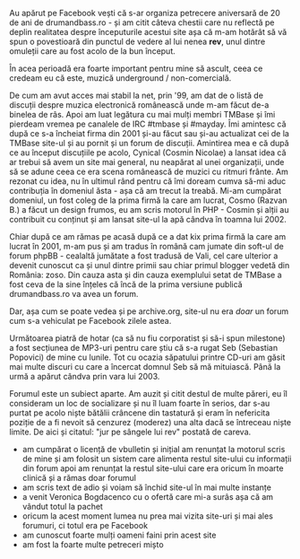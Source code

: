 Au apărut pe Facebook vești că s-ar organiza petrecere aniversară de 20 de ani de drumandbass.ro - și am citit câteva chestii care nu reflectă pe deplin realitatea despre începuturile acestui site așa că m-am hotărât să vă spun o povestioară din punctul de vedere al lui nenea **rev**, unul dintre omuleții care au fost acolo de la bun început.

În acea perioadă era foarte important pentru mine să ascult, ceea ce credeam eu că este, muzică underground / non-comercială.

De cum am avut acces mai stabil la net, prin '99, am dat de o listă de discuții despre muzica electronică românească unde m-am făcut de-a binelea de râs. Apoi am luat legătura cu mai mulți membri TMBase și îmi pierdeam vremea pe canalele de IRC #tmbase și #mayday. Îmi amintesc că după ce s-a încheiat firma din 2001 și-au făcut sau și-au actualizat cei de la TMBase site-ul și au pornit și un forum de discuții. Amintirea mea e că după ce au început discuțiile pe acolo, Cynical (Cosmin Nicolae) a lansat idea că ar trebui să avem un site mai general, nu neapărat al unei organizații, unde să se adune ceea ce era scena românească de muzici cu ritmuri frânte. Am rezonat cu idea, nu în ultimul rând pentru că îmi doream cumva să-mi aduc contribuția în domeniul ăsta - așa că am trecut la treabă. Mi-am cumpărat domeniul, un fost coleg de la prima firmă la care am lucrat, Cosmo (Razvan B.) a făcut un design frumos, eu am scris motorul în PHP - Cosmin și alții au contribuit cu conținut și am lansat site-ul la apă cândva în toamna lui 2002.

Chiar după ce am rămas pe acasă după ce a dat kix prima firmă la care am lucrat în 2001, m-am pus și am tradus în română cam jumate din soft-ul de forum phpBB - cealaltă jumătate a fost tradusă de Vali, cel care ulterior a devenit cunoscut ca și unul dintre primii sau chiar primul blogger vedetă din România: zoso. Din cauza asta și din cauza exemplului setat de TMBase a fost ceva de la sine înțeles că încă de la prima versiune publică drumandbass.ro va avea un forum.

Dar, așa cum se poate vedea și pe archive.org, site-ul nu era _doar_ un forum cum s-a vehiculat pe Facebook zilele astea.

Următoarea piatră de hotar (ca să nu fiu corporatist și să-i spun milestone) a fost secțiunea de MP3-uri pentru care știu că s-a rugat Seb (Sebastian Popovici) de mine cu lunile. Tot cu ocazia săpatului printre CD-uri am găsit mai multe discuri cu care a încercat domnul Seb să mă mituiască. Până la urmă a apărut cândva prin vara lui 2003.

Forumul este un subiect aparte. Am auzit și citit destul de multe păreri, eu îl consideram un loc de socializare și nu îl luam foarte în serios, dar s-au purtat pe acolo niște bătălii crâncene din tastatură și eram în nefericita poziție de a fi nevoit să cenzurez (moderez) una alta dacă se întreceau niște limite. De aici și citatul: "jur pe sângele lui rev" postată de careva.

- am cumpărat o licență de vbulletin și inițial am renunțat la motorul scris de mine și am folosit un sistem care alimenta restul site-ului cu informații din forum apoi am renunțat la restul site-ului care era oricum în moarte clinică și a rămas doar forumul
- am scris text de adio și voiam să închid site-ul în mai multe instanțe
- a venit Veronica Bogdacenco cu o ofertă care mi-a surâs așa că am vândut totul la pachet
- oricum la acest moment lumea nu prea mai vizita site-uri și mai ales forumuri, ci totul era pe Facebook
- am cunoscut foarte mulți oameni faini prin acest site
- am fost la foarte multe petreceri mișto